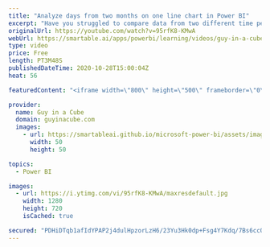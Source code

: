 ```yaml
---
title: "Analyze days from two months on one line chart in Power BI"
excerpt: "Have you struggled to compare data from two different time periods in Power BI? Does the data just continue on and not overlap? Patrick shows you how you can easily overlay the data for comparison.  Download sample: https://guyinacu.be/twomonthssample  📢 Become a member: https://guyinacu.be/membership"
originalUrl: https://youtube.com/watch?v=95rfK8-KMwA
webUrl: https://smartable.ai/apps/powerbi/learning/videos/guy-in-a-cube-analyze-days-from-two-months-on-one-line-chart-in-power-bi/
type: video
price: Free
length: PT3M48S
publishedDateTime: 2020-10-28T15:00:04Z
heat: 56

featuredContent: "<iframe width=\"800\" height=\"500\" frameborder=\"0\" src=\"https://www.youtube.com/embed/95rfK8-KMwA\" allow=\"accelerometer; autoplay; encrypted-media; gyroscope; picture-in-picture\" allowfullscreen></iframe>"

provider:
  name: Guy in a Cube
  domain: guyinacube.com
  images:
    - url: https://smartableai.github.io/microsoft-power-bi/assets/images/organizations/guyinacube.com-50x50.jpg
      width: 50
      height: 50

topics:
  - Power BI

images:
  - url: https://i.ytimg.com/vi/95rfK8-KMwA/maxresdefault.jpg
    width: 1280
    height: 720
    isCached: true

secured: "PDHiDTqb1afIdYPAP2j4dulHpzorLzH6/23Yu3Hk0dp+Fsg4Y7Kdq/7Bs6ccOEAuykP2GCVnwCqGLo5H/1skhX4Lsqe+TWuBww9KgEorPObKJz5rZSYdhSy44mRMVDqFj4OQ1wIzRhaBbkyci5MaXo6uH9+wFdfooaGAj3t4k6FwppbaphwJFwzVwwyySWpBGK4F3QmF0+4QAbJjziwFaYYEy4nRUsrrWTIo5CDxojF5s09hZmw7WlTXF/AWxNRhrMheFrQxVYDuoxdTh5ZBOiuRVYD0NT8r1AodaaMci0Z6LLWjogIRUIC6ZGfmjctaFWOJ82MjNiwWx/JhezeUv8jCQYg4WPS8nRXhACUn+qU7IN7lL6J8bLRgRgzuCUcNgiBmYp/336oB6ArniDGyRvNEa7PoagZgQHRVHyO05XU=;s5evCvd67C1e82xUjfRH8Q=="
---
```



